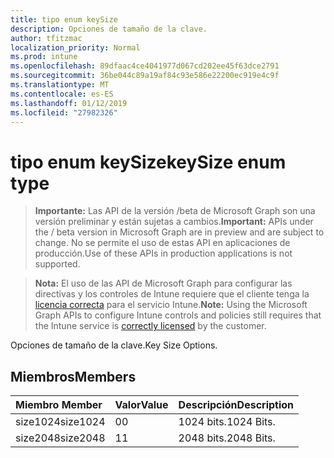 ```yaml
---
title: tipo enum keySize
description: Opciones de tamaño de la clave.
author: tfitzmac
localization_priority: Normal
ms.prod: intune
ms.openlocfilehash: 89dfaac4ce4041977d067cd202ee45f63dce2791
ms.sourcegitcommit: 36be044c89a19af84c93e586e22200ec919e4c9f
ms.translationtype: MT
ms.contentlocale: es-ES
ms.lasthandoff: 01/12/2019
ms.locfileid: "27982326"
---
```

# <a name="keysize-enum-type"></a><span data-ttu-id="8180a-103">tipo enum keySize</span><span class="sxs-lookup"><span data-stu-id="8180a-103">keySize enum type</span></span>

> <span data-ttu-id="8180a-104">**Importante:** Las API de la versión /beta de Microsoft Graph son una versión preliminar y están sujetas a cambios.</span><span class="sxs-lookup"><span data-stu-id="8180a-104">**Important:** APIs under the / beta version in Microsoft Graph are in preview and are subject to change.</span></span> <span data-ttu-id="8180a-105">No se permite el uso de estas API en aplicaciones de producción.</span><span class="sxs-lookup"><span data-stu-id="8180a-105">Use of these APIs in production applications is not supported.</span></span>

> <span data-ttu-id="8180a-106">**Nota:** El uso de las API de Microsoft Graph para configurar las directivas y los controles de Intune requiere que el cliente tenga la [licencia correcta](https://go.microsoft.com/fwlink/?linkid=839381) para el servicio Intune.</span><span class="sxs-lookup"><span data-stu-id="8180a-106">**Note:** Using the Microsoft Graph APIs to configure Intune controls and policies still requires that the Intune service is [correctly licensed](https://go.microsoft.com/fwlink/?linkid=839381) by the customer.</span></span>

<span data-ttu-id="8180a-107">Opciones de tamaño de la clave.</span><span class="sxs-lookup"><span data-stu-id="8180a-107">Key Size Options.</span></span>
## <a name="members"></a><span data-ttu-id="8180a-108">Miembros</span><span class="sxs-lookup"><span data-stu-id="8180a-108">Members</span></span>
|<span data-ttu-id="8180a-109">Miembro	</span><span class="sxs-lookup"><span data-stu-id="8180a-109">Member</span></span>|<span data-ttu-id="8180a-110">Valor</span><span class="sxs-lookup"><span data-stu-id="8180a-110">Value</span></span>|<span data-ttu-id="8180a-111">Descripción</span><span class="sxs-lookup"><span data-stu-id="8180a-111">Description</span></span>|
|:---|:---|:---|
|<span data-ttu-id="8180a-112">size1024</span><span class="sxs-lookup"><span data-stu-id="8180a-112">size1024</span></span>|<span data-ttu-id="8180a-113">0</span><span class="sxs-lookup"><span data-stu-id="8180a-113">0</span></span>|<span data-ttu-id="8180a-114">1024 bits.</span><span class="sxs-lookup"><span data-stu-id="8180a-114">1024 Bits.</span></span>|
|<span data-ttu-id="8180a-115">size2048</span><span class="sxs-lookup"><span data-stu-id="8180a-115">size2048</span></span>|<span data-ttu-id="8180a-116">1</span><span class="sxs-lookup"><span data-stu-id="8180a-116">1</span></span>|<span data-ttu-id="8180a-117">2048 bits.</span><span class="sxs-lookup"><span data-stu-id="8180a-117">2048 Bits.</span></span>|





